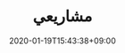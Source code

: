 ---
title: "مشاريعي"
date: 2020-01-19T15:43:38+09:00
description: البورتفوليو و مشاريعي 
enableBio: true
---